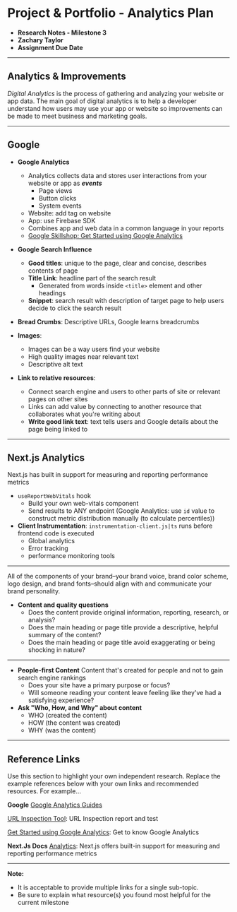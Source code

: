 # Project & Portfolio - Analytics Plan

* **Research Notes - Milestone 3**
* **Zachary Taylor**
* **Assignment Due Date**

---

## **Analytics & Improvements**

_Digital Analytics_ is the process of gathering and analyzing your website or app data. The main goal of digital analytics is to help a developer understand how users may use your app or website so improvements can be made to meet business and marketing goals.

---

## **Google**

* **Google Analytics**
  * Analytics collects data and stores user interactions from your website or app as **_events_**
    * Page views
    * Button clicks
    * System events
  * Website: add tag on website
  * App: use Firebase SDK
  * Combines app and web data in a common language in your reports
  * [Google Skillshop: Get Started using Google Analytics](https://skillshop.docebosaas.com/learn/courses/8108/get-started-using-google-analytics?hash=8dfe0899afeb31b78963986577ea99e2e5dcf49c&generated_by=11239746)

* **Google Search Influence**
  * **Good titles**: unique to the page, clear and concise, describes contents of page
  * **Title Link**: headline part of the search result
    * Generated from words inside `<title>` element and other headings
  * **Snippet**: search result with description of target page to help users decide to click the search result
* **Bread Crumbs**: Descriptive URLs, Google learns breadcrumbs
* **Images**:
  * Images can be a way users find your website
  * High quality images near relevant text
  * Descriptive alt text
* **Link to relative resources**:
  * Connect search engine and users to other parts of site or relevant pages on other sites
  * Links can add value by connecting to another resource that collaborates what you're writing about
  * **Write good link text**: text tells users and Google details about the page being linked to

---

## Next.js Analytics

Next.js has built in support for measuring and reporting performance metrics

* `useReportWebVitals` hook
  * Build your own web-vitals component
  * Send results to ANY endpoint (Google Analytics: use `id` value to construct metric distribution manually (to calculate percentiles))
* **Client Instrumentation**: `instrumentation-client.js|ts` runs before frontend code is executed
  * Global analytics
  * Error tracking
  * performance monitoring tools

---

All of the components of your brand–your brand voice, brand color scheme, logo design, and brand fonts–should align with and communicate your brand personality.

* **Content and quality questions**
  * Does the content provide original information, reporting, research, or analysis?
  * Does the main heading or page title provide a descriptive, helpful summary of the content?
  * Does the main heading or page title avoid exaggerating or being shocking in nature?

---

* **People-first Content**
Content that's created for people and not to gain search engine rankings
  * Does your site have a primary purpose or focus?
  * Will someone reading your content leave feeling like they've had a satisfying experience?
* **Ask "Who, How, and Why" about content**
  * WHO (created the content)
  * HOW (the content was created)
  * WHY (was the content)

---

## Reference Links

Use this section to highlight your own independent research. Replace the example references below with your own links and recommended resources. For example...

**Google**
[Google Analytics Guides](https://developers.google.com/analytics/devguides/collection/ga4)

[URL Inspection Tool](https://support.google.com/webmasters/answer/9012289): URL Inspection report and test

[Get Started using Google Analytics](https://skillshop.docebosaas.com/learn/courses/8108/get-started-using-google-analytics?hash=8dfe0899afeb31b78963986577ea99e2e5dcf49c&generated_by=11239746): Get to know Google Analytics

**Next.Js Docs**
[Analytics](https://nextjs.org/docs/app/building-your-application/optimizing/analytics): Next.js offers built-in support for measuring and reporting performance metrics

---

**Note:**  

* It is acceptable to provide multiple links for a single sub-topic.  
* Be sure to explain what resource(s) you found most helpful for the current milestone
